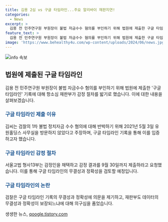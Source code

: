 ```yaml
---
title: 김용 2심 vs 구글 타임라인...주요 알리바이 재판지연!
categories:
  - News
excerpt: >
  김용 전 민주연구원 부원장이 불법 자금수수 혐의를 부인하기 위해 법원에 제출한 구글 타임라인 기록에 대해 항소심 재판부가 감정 절차를 밟기로 했다. 김씨는 타임라인 감정을 통해 검찰의 공소사실을 반박할 수 있다고 주장했지만, 검찰은 이 기록의 무결성과 정확성에 의심을 제기했다. 재판부는 감정 서류를 9월 말까지 제출하도록 하고, 필요하면 다시 감정인을 소환해 불필요한 지연을 막겠다고 밝혔다.
feature_text: >
  김용 전 민주연구원 부원장이 불법 자금수수 혐의를 부인하기 위해 법원에 제출한 구글 타임라인 기록에 대해 항소심 재판부가 감정 절차를 밟기로 했다. 김씨는 타임라인 감정을 통해 검찰의 공소사실을 반박할 수 있다고 주장했지만, 검찰은 이 기록의 무결성과 정확성에 의심을 제기했다. 재판부는 감정 서류를 9월 말까지 제출하도록 하고, 필요하면 다시 감정인을 소환해 불필요한 지연을 막겠다고 밝혔다.
image: 'https://www.behealthy4u.com/wp-content/uploads/2024/06/news.jpg'
---
```


<p><img src="https://www.behealthy4u.com/wp-content/uploads/2024/06/news.jpg" alt="info 속보" /></p>

<h2 data-ke-size="size26">법원에 제출된 구글 타임라인</h2>

<p data-ke-size="size16">김용 전 민주연구원 부원장이 불법 자금수수 혐의를 부인하기 위해 법원에 제출한 '구글 타임라인' 기록에 대해 항소심 재판부가 감정 절차를 밟기로 했습니다. 이에 대한 내용을 살펴보겠습니다.</p>

<h3><b><span style="color: #1a5490;">구글 타임라인 제출 이유</span></b></h3>

<p data-ke-size="size16">김씨는 검찰의 1차 불법 정치자금 수수 혐의에 대해 반박하기 위해 2021년 5월 3일 유원홀딩스 사무실을 방문하지 않았다고 주장하며, 구글 타임라인 기록을 통해 이를 입증하고자 했습니다.</p>

<h3><b><span style="color: #1a5490;">구글 타임라인 감정 절차</span></b></h3>

<p data-ke-size="size16">서울고법 형사13부는 감정인을 채택하고 감정 결과를 9월 30일까지 제출하라고 요청했습니다. 이를 통해 구글 타임라인의 무결성과 정확성을 검토할 예정입니다.</p>

<h3><b><span style="color: #1a5490;">구글 타임라인의 논란</span></b></h3>

<p data-ke-size="size16">검찰은 구글 타임라인 기록의 무결성과 정확성에 의문을 제기하고, 재판부도 데이터의 무결성과 정확성이 보장되느냐에 대해 의구심을 품었습니다.</p>
생생한 뉴스, <a href="https://qoogle.tistory.com" rel="dofollow">qoogle.tistory.com</a>


